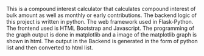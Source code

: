 This is a compound interest calculator that calculates compound interest of bulk amount as well as monthly or early contributions. The backend logic of this project is written in python. The web framework used in Flask-Python. The frontend used is HTML Bootstrap and Javascript. The programming of the graph output is done in matplotlib and a image of the matplotlib graph is shown in html. The output in the Backend is generated in the form of python list and then converted to html list.
